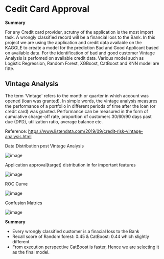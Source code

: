 # Cedit Card Approval

__Summary__

For any Credit card provider, scrutny of the application is the most import task. A wrongly classified record will be a financial loss to the Bank. 
In this project we are using the application and credit data available on the KAGGLE to create a model for the prediction Bad and Good Applicant based on available data. 
For the identification of bad and good customer Vintage Analysis is perfomed on available credit data. Various model such as Logistic Regression, Random Forest, XGBoost,
CatBoost and KNN model are fitte. 

## Vintage Analysis 
The term 'Vintage' refers to the month or quarter in which account was opened (loan was granted). In simple words, the vintage analysis measures the performance of a portfolio
in different periods of time after the loan (or credit card) was granted. Performance can be measured in the form of cumulative charge-off rate, proportion of customers 
30/60/90 days past due (DPD), utilization ratio, average balance etc.

Reference: https://www.listendata.com/2019/09/credit-risk-vintage-analysis.html

Data Distribution post Vintage Analysis

![image](https://user-images.githubusercontent.com/23438020/151836656-06fae8b7-a4ad-4f38-a82e-a192eb52dbd7.png)

Application approval(target) distribution in for important features

![image](https://user-images.githubusercontent.com/23438020/151836796-d1ab88d9-10aa-411d-bcfe-f539a9fa0d17.png)

ROC Curve 

![image](https://user-images.githubusercontent.com/23438020/151837109-b244d10f-9479-4036-81cd-839a14d32002.png)

Confusion Matrics

![image](https://user-images.githubusercontent.com/23438020/151837169-077c5919-83c4-445e-b6ac-38ecd44c7409.png)


__Summary__

- Every wrongly classified customer is a finacial loss to the Bank 
- Recall score of Random forest: 0.45 & CatBoost: 0.44 which slightly different
- From execution perspective CatBoost is faster, Hence we are selecting it as the final model.
